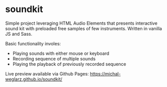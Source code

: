 # soundkit
Simple project leveraging HTML Audio Elements that presents interactive sound kit with preloaded free samples of few instruments. 
Written in vanilla JS and Sass.

Basic functionality involes: 
 * Playing sounds with either mouse or keyboard
 * Recording sequence of multiple sounds
 * Playing the playback of previously recorded sequence

Live preview available via Github Pages:
https://michal-weglarz.github.io/soundkit/
